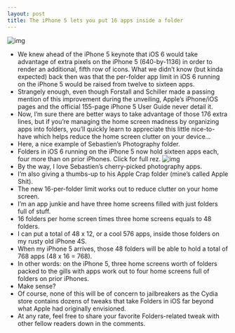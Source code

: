 ```yaml
---
layout: post
title: The iPhone 5 lets you put 16 apps inside a folder
---
```

![img](http://media.idownloadblog.com/wp-content/uploads/2012/09/iOS-Folders-Steve-Jobs-slide.jpg)
* We knew ahead of the iPhone 5 keynote that iOS 6 would take advantage of extra pixels on the iPhone 5 (640-by-1136) in order to render an additional, fifth row of icons. What we didn’t know (but kinda expected) back then was that the per-folder app limit in iOS 6 running on the iPhone 5 would be raised from twelve to sixteen apps.
* Strangely enough, even though Forstall and Schiller made a passing mention of this improvement during the unveiling, Apple’s iPhone/iOS pages and the official 155-page iPhone 5 User Guide never detail it.
* Now, I’m sure there are better ways to take advantage of those 176 extra lines, but if you’re managing the home screen madness by organizing apps into folders, you’ll quickly learn to appreciate this little nice-to-have which helps reduce the home screen clutter on your device…
* Here, a nice example of Sebastien’s Photography folder.
* Folders in iOS 6 running on the iPhone 5 now hold sixteen apps each, four more than on prior iPhones. Click for full rez.
![img](http://media.idownloadblog.com/wp-content/uploads/2012/09/iPhone-5-folder-with-16-apps.jpg)
* By the way, I love Sebastien’s cherry-picked photography apps.
* I’m also giving a thumbs-up to his Apple Crap folder (mine’s called Apple Shit).
* The new 16-per-folder limit works out to reduce clutter on your home screen.
* I’m an app junkie and have three home screens filled with just folders full of stuff.
* 16 folders per home screen times three home screens equals to 48 folders.
* I can put a total of 48 x 12, or a cool 576 apps, inside those folders on my rusty old iPhone 4S.
* When my iPhone 5 arrives, those 48 folders will be able to hold a total of 768 apps (48 x 16 = 768).
* In other words: on the iPhone 5, three home screens worth of folders packed to the gills with apps work out to four home screens full of folders on prior iPhones.
* Make sense?
* Of course, none of this will be of concern to jailbreakers as the Cydia store contains dozens of tweaks that take Folders in iOS far beyond what Apple had originally envisioned.
* At any rate, feel free to share your favorite Folders-related tweak with other fellow readers down in the comments.

